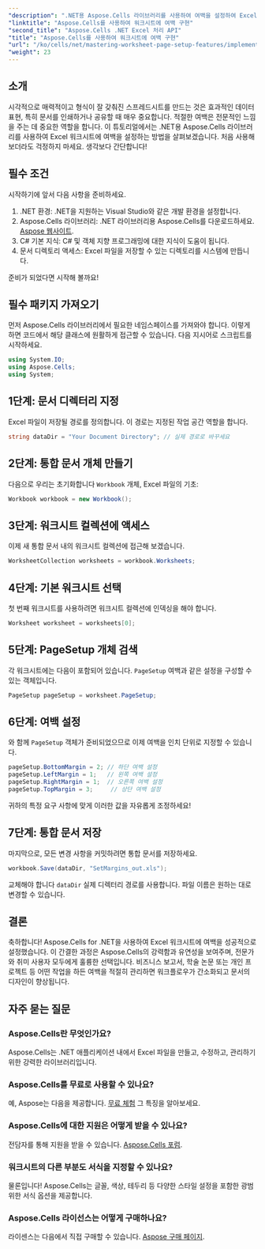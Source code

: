 ```yaml
---
"description": ".NET용 Aspose.Cells 라이브러리를 사용하여 여백을 설정하여 Excel 스프레드시트를 더욱 멋지게 만드는 방법을 알아보세요. 이 단계별 튜토리얼은 작업 과정을 간소화하여 데이터 프레젠테이션을 전문적이고 세련되게 만들어 줍니다."
"linktitle": "Aspose.Cells를 사용하여 워크시트에 여백 구현"
"second_title": "Aspose.Cells .NET Excel 처리 API"
"title": "Aspose.Cells를 사용하여 워크시트에 여백 구현"
"url": "/ko/cells/net/mastering-worksheet-page-setup-features/implement-margins-in-worksheet/"
"weight": 23
---
```


## 소개

시각적으로 매력적이고 형식이 잘 갖춰진 스프레드시트를 만드는 것은 효과적인 데이터 표현, 특히 문서를 인쇄하거나 공유할 때 매우 중요합니다. 적절한 여백은 전문적인 느낌을 주는 데 중요한 역할을 합니다. 이 튜토리얼에서는 .NET용 Aspose.Cells 라이브러리를 사용하여 Excel 워크시트에 여백을 설정하는 방법을 살펴보겠습니다. 처음 사용해 보더라도 걱정하지 마세요. 생각보다 간단합니다!

## 필수 조건

시작하기에 앞서 다음 사항을 준비하세요.

1. .NET 환경: .NET을 지원하는 Visual Studio와 같은 개발 환경을 설정합니다.
2. Aspose.Cells 라이브러리: .NET 라이브러리용 Aspose.Cells를 다운로드하세요. [Aspose 웹사이트](https://releases.aspose.com/cells/net/).
3. C# 기본 지식: C# 및 객체 지향 프로그래밍에 대한 지식이 도움이 됩니다.
4. 문서 디렉토리 액세스: Excel 파일을 저장할 수 있는 디렉토리를 시스템에 만듭니다.

준비가 되었다면 시작해 볼까요!

## 필수 패키지 가져오기

먼저 Aspose.Cells 라이브러리에서 필요한 네임스페이스를 가져와야 합니다. 이렇게 하면 코드에서 해당 클래스에 원활하게 접근할 수 있습니다. 다음 지시어로 스크립트를 시작하세요.

```csharp
using System.IO;
using Aspose.Cells;
using System;
```

## 1단계: 문서 디렉터리 지정

Excel 파일이 저장될 경로를 정의합니다. 이 경로는 지정된 작업 공간 역할을 합니다.

```csharp
string dataDir = "Your Document Directory"; // 실제 경로로 바꾸세요
```

## 2단계: 통합 문서 개체 만들기

다음으로 우리는 초기화합니다 `Workbook` 개체, Excel 파일의 기초:

```csharp
Workbook workbook = new Workbook();
```

## 3단계: 워크시트 컬렉션에 액세스

이제 새 통합 문서 내의 워크시트 컬렉션에 접근해 보겠습니다.

```csharp
WorksheetCollection worksheets = workbook.Worksheets;
```

## 4단계: 기본 워크시트 선택

첫 번째 워크시트를 사용하려면 워크시트 컬렉션에 인덱싱을 해야 합니다.

```csharp
Worksheet worksheet = worksheets[0];
```

## 5단계: PageSetup 개체 검색

각 워크시트에는 다음이 포함되어 있습니다. `PageSetup` 여백과 같은 설정을 구성할 수 있는 객체입니다.

```csharp
PageSetup pageSetup = worksheet.PageSetup;
```

## 6단계: 여백 설정

와 함께 `PageSetup` 객체가 준비되었으므로 이제 여백을 인치 단위로 지정할 수 있습니다.

```csharp
pageSetup.BottomMargin = 2; // 하단 여백 설정
pageSetup.LeftMargin = 1;   // 왼쪽 여백 설정
pageSetup.RightMargin = 1;  // 오른쪽 여백 설정
pageSetup.TopMargin = 3;     // 상단 여백 설정
```

귀하의 특정 요구 사항에 맞게 이러한 값을 자유롭게 조정하세요!

## 7단계: 통합 문서 저장

마지막으로, 모든 변경 사항을 커밋하려면 통합 문서를 저장하세요.

```csharp
workbook.Save(dataDir, "SetMargins_out.xls");
```

교체해야 합니다 `dataDir` 실제 디렉터리 경로를 사용합니다. 파일 이름은 원하는 대로 변경할 수 있습니다.

## 결론

축하합니다! Aspose.Cells for .NET을 사용하여 Excel 워크시트에 여백을 성공적으로 설정했습니다. 이 간결한 과정은 Aspose.Cells의 강력함과 유연성을 보여주며, 전문가와 취미 사용자 모두에게 훌륭한 선택입니다. 비즈니스 보고서, 학술 논문 또는 개인 프로젝트 등 어떤 작업을 하든 여백을 적절히 관리하면 워크플로우가 간소화되고 문서의 디자인이 향상됩니다.

## 자주 묻는 질문

### Aspose.Cells란 무엇인가요?  
Aspose.Cells는 .NET 애플리케이션 내에서 Excel 파일을 만들고, 수정하고, 관리하기 위한 강력한 라이브러리입니다.

### Aspose.Cells를 무료로 사용할 수 있나요?  
예, Aspose는 다음을 제공합니다. [무료 체험](https://releases.aspose.com/) 그 특징을 알아보세요.

### Aspose.Cells에 대한 지원은 어떻게 받을 수 있나요?  
전담자를 통해 지원을 받을 수 있습니다. [Aspose.Cells 포럼](https://forum.aspose.com/c/cells/9).

### 워크시트의 다른 부분도 서식을 지정할 수 있나요?  
물론입니다! Aspose.Cells는 글꼴, 색상, 테두리 등 다양한 스타일 설정을 포함한 광범위한 서식 옵션을 제공합니다.

### Aspose.Cells 라이선스는 어떻게 구매하나요?  
라이센스는 다음에서 직접 구매할 수 있습니다. [Aspose 구매 페이지](https://purchase.aspose.com/buy).